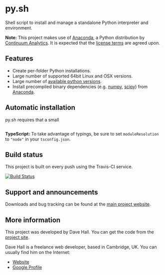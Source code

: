 # py.sh

Shell script to install and manage a standalone Python interpreter and environment.

**Note:** This project makes use of [Anaconda](http://continuum.io/anaconda), a Python distribution by [Continuum Analytics](https://www.continuum.io/). It is expected that the [license terms](https://docs.continuum.io/anaconda/eula) are agreed upon.


## Features

- Create per-folder Python installations.
- Large number of supported 64bit Linux and OSX versions.
- Large number of [available python versions](https://anaconda.org/anaconda/python/files).
- Install precompiled binary dependencies (e.g. [numpy](http://www.numpy.org/), [scipy](http://www.scipy.org/)) from [Anaconda](https://anaconda.org).


## Automatic installation

py.sh requires that a small

``` bash

```

**TypeScript:** To take advantage of typings, be sure to set `moduleResolution` to `"node"` in your `tsconfig.json`.


## Build status

This project is built on every push using the Travis-CI service.

[![Build Status](https://travis-ci.org/etianen/py.sh.svg?branch=master)](https://travis-ci.org/etianen/py.sh)


## Support and announcements

Downloads and bug tracking can be found at the [main project website](http://github.com/etianen/py.sh).


## More information

This project was developed by Dave Hall. You can get the code
from the [project site](http://github.com/etianen/py.sh).

Dave Hall is a freelance web developer, based in Cambridge, UK. You can usually
find him on the Internet:

- [Website](http://www.etianen.com/)
- [Google Profile](http://www.google.com/profiles/david.etianen)
